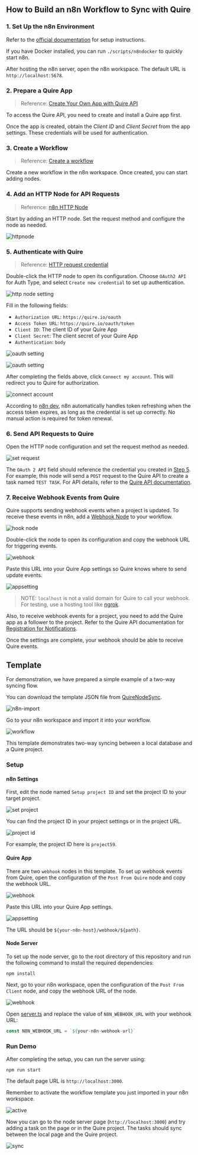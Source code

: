 ## How to Build an n8n Workflow to Sync with Quire

### 1. Set Up the n8n Environment

Refer to the [official documentation](https://docs.n8n.io/hosting/) for setup instructions.

If you have Docker installed, you can run `./scripts/n8ndocker` to quickly start n8n.

After hosting the n8n server, open the n8n workspace. The default URL is `http://localhost:5678`.

### 2. Prepare a Quire App

> Reference: [Create Your Own App with Quire API](https://quire.io/blog/p/Create-Your-Quire-App-with-Quire-API.html)

To access the Quire API, you need to create and install a Quire app first.

Once the app is created, obtain the *Client ID* and *Client Secret* from the app settings. These credentials will be used for authentication.

### 3. Create a Workflow

> Reference: [Create a workflow](https://docs.n8n.io/workflows/create/)

Create a new workflow in the n8n workspace. Once created, you can start adding nodes.

### 4. Add an HTTP Node for API Requests

> Reference: [n8n HTTP Node](https://docs.n8n.io/integrations/builtin/core-nodes/n8n-nodes-base.httprequest/)

Start by adding an HTTP node. Set the request method and configure the node as needed.

![httpnode](./imgs/add-http-node.png)

### 5. Authenticate with Quire

> Reference: [HTTP request credential](https://docs.n8n.io/integrations/builtin/credentials/httprequest/#using-bearer-auth)

Double-click the HTTP node to open its configuration. Choose `OAuth2 API` for Auth Type, and select `Create new credential` to set up authentication.

![http node setting](./imgs/n8n-set-oauth.png)

Fill in the following fields:

- `Authorization URL`: `https://quire.io/oauth`
- `Access Token URL`: `https://quire.io/oauth/token`
- `Client ID`: The client ID of your Quire App
- `Client Secret`: The client secret of your Quire App
- `Authentication`: `body`

![oauth setting](./imgs/n8n-oauth-setting-1.png)

![oauth setting](./imgs/n8n-oauth-setting-2.png)

After completing the fields above, click `Connect my account`. This will redirect you to Quire for authorization.

![connect account](./imgs/connect-account.png)

According to [n8n dev](https://apin8n.com/d/47-can-i-use-oauth2-apis-with-n8n), n8n automatically handles token refreshing when the access token expires, as long as the credential is set up correctly. No manual action is required for token renewal.

### 6. Send API Requests to Quire

Open the HTTP node configuration and set the request method as needed.

![set request](./imgs/set-http-request.png)

The `OAuth 2 API` field should reference the credential you created in [Step 5](#5-authenticate-with-quire). For example, this node will send a `POST` request to the Quire API to create a task named `TEST TASK`. For API details, refer to the [Quire API documentation](https://quire.io/dev/api/).

### 7. Receive Webhook Events from Quire

Quire supports sending webhook events when a project is updated. To receive these events in n8n, add a [Webhook Node](https://docs.n8n.io/integrations/builtin/core-nodes/n8n-nodes-base.webhook/) to your workflow.

![hook node](./imgs/n8n-hook-node.png)

Double-click the node to open its configuration and copy the webhook URL for triggering events.

![webhook](./imgs/n8n-webhook.png)

Paste this URL into your Quire App settings so Quire knows where to send update events.

![appsetting](./imgs/quire-appsetting.png)

> NOTE: `localhost` is not a valid domain for Quire to call your webhook. For testing, use a hosting tool like [ngrok](https://ngrok.com/).

Also, to receive webhook events for a project, you need to add the Quire app as a follower to the project. Refer to the Quire API documentation for [Registration for Notifications](https://quire.io/dev/api/#registration-for-notifications).

Once the settings are complete, your webhook should be able to receive Quire events.

## Template

For demonstration, we have prepared a simple example of a two-way syncing flow.

You can download the template JSON file from [QuireNodeSync](./n8n-template/QuireNodeSync.json).

![n8n-import](./imgs/n8n-import-template.png)

Go to your n8n workspace and import it into your workflow.

![workflow](./imgs/workflow-template.png)

This template demonstrates two-way syncing between a local database and a Quire project.

### Setup

#### n8n Settings

First, edit the node named `Setup project ID` and set the project ID to your target project.

![set project](./imgs/setprojectid.png)

You can find the project ID in your project settings or in the project URL.

![project id](./imgs/whereprojectid.png)

For example, the project ID here is `project59`.

#### Quire App

There are two `webhook` nodes in this template. To set up webhook events from Quire, open the configuration of the `Post From Quire` node and copy the webhook URL.

![webhook](./imgs/n8n-webhook.png)

Paste this URL into your Quire App settings.

![appsetting](./imgs/quire-appsetting.png)

The URL should be `${your-n8n-host}/webhook/${path}`.

#### Node Server

To set up the node server, go to the root directory of this repository and run the following command to install the required dependencies:

```
npm install
```

Next, go to your n8n workspace, open the configuration of the `Post From Client` node, and copy the webhook URL of the node.

![webhook](./imgs/n8n-webhook.png)

Open [server.ts](./demo/server.ts) and replace the value of `N8N_WEBHOOK_URL` with your webhook URL:

```ts
const N8N_WEBHOOK_URL = `${your-n8n-webhook-url}`
```

### Run Demo

After completing the setup, you can run the server using:
```
npm run start
```

The default page URL is `http://localhost:3000`.

Remember to activate the workflow template you just imported in your n8n workspace.

![active](./imgs/n8n-active.png)

Now you can go to the node server page (`http://localhost:3000`) and try adding a task on the page or in the Quire project. The tasks should sync between the local page and the Quire project.

![sync](./imgs/2waysync.png)